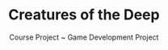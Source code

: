 ---
layout: projectDetail
projId: COTD
title: "Creatures of the Deep"
subtitle: "Course Project ~ Game Development Project"
startDate: "2024-09-12"
endDate: "2024-11-03"
halted: true
featured: true
relevance: 90
categoryTags:
    - Game
techTags: 
    - Unity
    - Blender
    - PID Controller
    - Procedural Animation
    - Game Design
summary: "Venture into the depths of the sea to collect ancient artefacts for your company while piloting an old rusty submarine. Avoid looming creatures..."
shortDescription: "This is a first-person game set in the depths of the ocean where you control an unreliable and rusty submarine. Your goal is to collect some lost ancient artefacts while trying to maneuver through an underwater ravine with indirect controls, and fixing any malfunction that might show up during your voyage. You also have to be cautious with the <i>creatures of the deep</i>. Use the different books that you have available to learn about those two things. <br>
 This was a project course made in the span of 7 weeks with the topic 'Public Domain', which whe implemented through real life scans of ancient sculptures."
longDescription: "This is my very long description, it could go on, and on, and on,and on,and on,and on,and on,and on,and on,and on,and on,and on,and on,and on,and on,and on,and on,and on,and on,and on,and on,and on,and on,and on,and on,and on, but it wont. It can also include html tags like <strong>this one</strong>..."
teamSize: 6
contributions: "<p>
                    In this game I wanted to focus on learning how to use Blender, and I worked on most of the 3D assets outside the submarine. However, I also implemented some other technical bits: 
                </p>
                <ul style='list-style-type:circle'>
                  <li>PID Controller for the physics of the submarine and controls</li>
                  <li>All the interaction system with the bookshelf, including the procedural animation of the robot arm</li>
                  <li>Fully implemented the 3D model and texture, AI, and procedural animations of a creature of the depths</li>
                  <li>Composed the main theme that plays in the start menu</li>
                  <li>Helping coleagues integrate their systems in a structured way</li>
                  <li>Pushing forward with bugfixing on the last stretch of the project</li>
                </ul>
                "
images:
    - name: Cover.png
      alt: "Miniature"
      footnote: "note"
    - name: display.png
      alt: "Miniature"
      footnote: "note"
    - name: quest.png
      alt: "Miniature"
      footnote: "note"
    - name: book.png
      alt: "Miniature"
      footnote: "note"
    - name: valves.png
      alt: "Miniature"
      footnote: "note"
    - name: engine.png
      alt: "Miniature"
      footnote: "note"
    - name: depths1.png
      alt: "Miniature"
      footnote: "note"
    - name: crabAttack.png
      alt: "Miniature"
      footnote: "note"
    - name: depths2.png
      alt: "Miniature"
      footnote: "note"
---